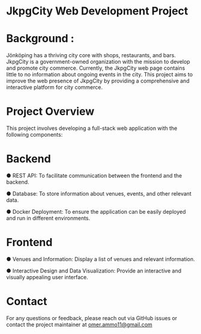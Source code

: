 # JkpgCity Web Development Project
# Background : 
Jönköping has a thriving city core with shops, restaurants, and bars. JkpgCity is a government-owned organization with the mission to develop and promote city commerce. Currently, the JkpgCity web page contains little to no information about ongoing events in the city. This project aims to improve the web presence of JkpgCity by providing a comprehensive and interactive platform for city commerce.

# Project Overview
This project involves developing a full-stack web application with the following components:

# Backend
● REST API: To facilitate communication between the frontend and the backend. 

● Database: To store information about venues, events, and other relevant data. 

● Docker Deployment: To ensure the application can be easily deployed and run in different environments.

# Frontend
● Venues and Information: Display a list of venues and relevant information. 

● Interactive Design and Data Visualization: Provide an interactive and visually appealing user interface.



# Contact
For any questions or feedback, please reach out via GitHub issues or contact the project maintainer at omer.ammo11@gmail.com


